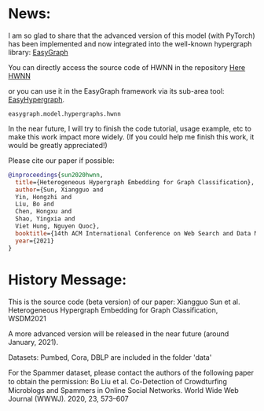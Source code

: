 # News:
I am so glad to share that the advanced version of this model (with PyTorch) has been implemented and now integrated into the well-known hypergraph library: [EasyGraph](https://easy-graph.github.io)

You can directly access the source code of HWNN in the repository [Here HWNN](https://github.com/easy-graph/Easy-Graph/blob/pybind11/easygraph/model/hypergraphs/hwnn.py)

or you can use it in the EasyGraph framework via its sub-area tool: [EasyHypergraph](https://easy-graph.github.io/docs/hypergraph.html).


``easygraph.model.hypergraphs.hwnn``

In the near future, I will try to finish the code tutorial, usage example, etc to make this work impact more widely. (If you could help me finish this work, it would be greatly appreciated!)

Please cite our paper if possible:

```bibtex
@inproceedings{sun2020hwnn,
  title={Heterogeneous Hypergraph Embedding for Graph Classification},
  author={Sun, Xiangguo and 
  Yin, Hongzhi and 
  Liu, Bo and 
  Chen, Hongxu and 
  Shao, Yingxia and 
  Viet Hung, Nguyen Quoc},
  booktitle={14th ACM International Conference on Web Search and Data Mining (WSDM2021)},
  year={2021}
}
```



# History Message:


This is the source code (beta version) of our paper:
Xiangguo Sun et al. Heterogeneous Hypergraph Embedding for Graph Classification, WSDM2021

A more advanced version will be released in the near future (around January, 2021).


Datasets:
Pumbed, Cora, DBLP are included in the folder 'data'

For the Spammer dataset, please contact the authors of the following paper to obtain the permission:
Bo Liu et al. Co-Detection of Crowdturﬁng Microblogs and Spammers in Online Social Networks. World Wide Web Journal (WWWJ). 2020, 23, 573–607



